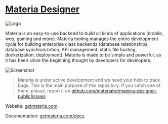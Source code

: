 # [Materia Designer](https://getmateria.com)

![Logo](https://getmateria.com/assets/img/logo.png)

Materia is an easy-to-use backend to build all kinds of applications (mobile, web, gaming and more). Materia tooling manages the entire development cycle for building enterprise class backends (database relationships, database synchronization, API management, static file hosting, dockerization, deployment). Materia is made to be simple and powerful, as it has been since the beginning thought by developers for developers.

![Screenshot](https://google.com/amrisyadav.png)

> Materia is under active development and we need your help to track bugs. This is the main purpose of this repository. If you catch one of them, please, report it on [github.com/materiahq/materia-designer-public/issues](https://github.com/materiahq/materia-designer-public/issues).

Website: [getmateria.com](https://getmateria.com).

Documentation: [getmateria.com/docs](https://getmateria.com/docs).
